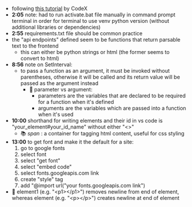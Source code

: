 - following [this tutorial](https://youtu.be/6IxgsW5VoKg?si=btrsG0l0zuEk9Q9c) by CodeX
- **2:05** note: had to run activate.bat file manually in command prompt terminal in order for terminal to use venv python version (without additional libraries or dependencies)
- **2:55** requirements.txt file should be common practice
- the "api endpoints" defined seem to be functions that return parsable text to the frontend
  - this can either be python strings or html (the former seems to convert to html)
- **8:56** note on SetInterval:
  - to pass a function as an argument, it must be invoked without parentheses, otherwise it will be called and its return value will be passed as the argument instead
    - 🐇 parameter vs argument: 
      - parameters are the variables that are declared to be required for a function when it's defined
      - arguments are the variables which are passed into a function when it's used
- **10:00** shorthand for writing elements and their id in vs code is "your_element#your_id_name" without either "<>"
  - 📚 *span* : a container for tagging html content, useful for css styling  
- **13:00** to get font and make it the default for a site: 
  1. go to google fonts
  2. select font
  3. select "get font"
  4. select "embed code"
  5. select fonts.googleapis.com link
  6. create "style" tag
  7. add "@import url("your fonts.googleapis.com link")
- 🐇 element1 (e.g. "\<p1>\</p1>") removes newline from end of element, whereas element (e.g. "\<p>\</p>") creates newline at end of element
